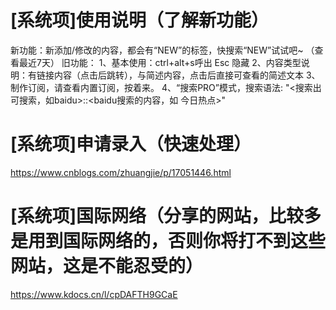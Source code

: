 # [系统项]使用说明（了解新功能）
新功能：新添加/修改的内容，都会有“NEW”的标签，快搜索“NEW”试试吧~ （查看最近7天）
旧功能：
  1、基本使用：ctrl+alt+s呼出  Esc 隐藏
  2、内容类型说明：有链接内容（点击后跳转），与简述内容，点击后直接可查看的简述文本
  3、制作订阅，请查看内置订阅，按着来。
  4、“搜索PRO”模式，搜索语法: "<搜索出可搜索，如baidu>::<baidu搜索的内容，如 今日热点>" 
 
 
# [系统项]申请录入（快速处理）
https://www.cnblogs.com/zhuangjie/p/17051446.html

# [系统项]国际网络（分享的网站，比较多是用到国际网络的，否则你将打不到这些网站，这是不能忍受的）
https://www.kdocs.cn/l/cpDAFTH9GCaE
